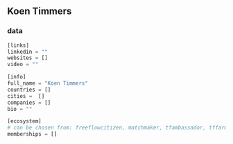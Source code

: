 


## Koen Timmers


### data

```python
[links]
linkedin = ""
websites = []
video = ""

[info]
full_name = "Koen Timmers"
countries = []
cities =  []
companies = []
bio = ""

[ecosystem]
# can be chosen from: freeflowcitizen, matchmaker, tfambassador, tffarmer, wisdomcouncil
memberships = []

```

